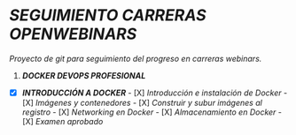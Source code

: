 # **_SEGUIMIENTO CARRERAS OPENWEBINARS_**
_Proyecto de git para seguimiento del progreso en carreras webinars._

1. **_DOCKER DEVOPS PROFESIONAL_**
 - [X] **_INTRODUCCIÓN A DOCKER_**
       - [X] *Introducción e instalación de Docker*
       - [X] *Imágenes y contenedores*
       - [X] *Construir y subur imágenes al registro*
       - [X] *Networking en Docker*
       - [X] *Almacenamiento en Docker*
       - [X] *Examen aprobado*

